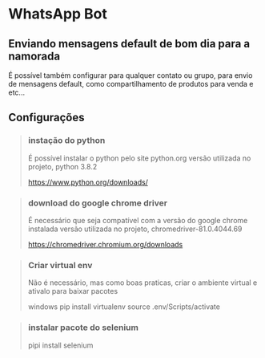 # WhatsApp Bot
 
##  Enviando mensagens default de bom dia para a namorada
É possível também configurar para qualquer contato ou grupo, para envio de mensagens default, como compartilhamento de produtos para venda e etc...

##  Configurações
>###  instação do python
>É possível instalar o python pelo site python.org
>   versão utilizada no projeto, python 3.8.2
>
>   https://www.python.org/downloads/
>

>###  download do google chrome driver
>É necessário que seja compatível com a versão do google chrome instalada
>   versão utilizada no projeto, chromedriver-81.0.4044.69
>
>   https://chromedriver.chromium.org/downloads
>

>###  Criar virtual env
>Não é necessário, mas como boas praticas, criar o ambiente virtual e ativalo para baixar pacotes
>
>windows
>     pip install virtualenv
>     source .env/Scripts/activate
>

>###  instalar pacote do selenium
>   
>    pipi install selenium
>


